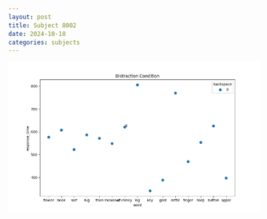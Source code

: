 ```yaml
---
layout: post
title: Subject 8002
date: 2024-10-18
categories: subjects
---
```


![](data/8002/run-17/8002_rt_acc_fuzzy_delay.png)

